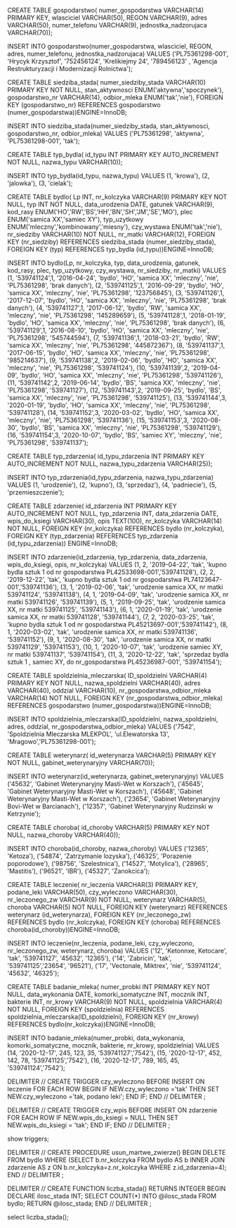 CREATE TABLE gospodarstwo(
numer_gospodarstwa VARCHAR(14) PRIMARY KEY,
wlasciciel VARCHAR(50),
REGON VARCHAR(9),
adres VARCHAR(50),
numer_telefonu VARCHAR(9),
jednostka_nadzorujaca VARCHAR(70));

INSERT INTO gospodarstwo(numer_gospodarstwa, wlasciciel, REGON, adres, numer_telefonu, jednostka_nadzorujaca)
VALUES
('PL75361298-001', 'Hrycyk Krzysztof', '752456124', 'Krelikiejmy 24', '789456123' ,
'Agencja Restrukturyzacji i Modernizacji Rolnictwa');

CREATE TABLE siedziba_stada(
numer_siedziby_stada VARCHAR(10) PRIMARY KEY NOT NULL,
stan_aktywnosci ENUM('aktywna','spoczynek'),
gospodarstwo_nr VARCHAR(14),
odbior_mleka ENUM('tak','nie'),
FOREIGN KEY (gospodarstwo_nr) REFERENCES gospodarstwo (numer_gospodarstwa))ENGINE=InnoDB;

INSERT INTO siedziba_stada(numer_siedziby_stada, stan_aktywnosci, gospodarstwo_nr, odbior_mleka)
VALUES ('PL75361298', 'aktywna', 'PL75361298-001', 'tak');

CREATE TABLE typ_bydla(
id_typu  INT PRIMARY KEY AUTO_INCREMENT NOT NULL,
nazwa_typu VARCHAR(10));

INSERT INTO typ_bydla(id_typu, nazwa_typu) VALUES
(1, 'krowa'),
(2, 'jalowka'),
(3, 'cielak');

CREATE TABLE bydlo(
Lp INT,
nr_kolczyka VARCHAR(9) PRIMARY KEY NOT NULL,
typ INT NOT NULL,
data_urodzenia DATE,
gatunek VARCHAR(9),
kod_rasy ENUM('HO','RW','BS','HH','BN','SH','JM','SE','MO'),
plec ENUM('samica XX','samiec XY'),
typ_uzytkowy ENUM('mleczny','kombinowany','miesny'),
czy_wystawa ENUM('tak','nie'),
nr_siedziby VARCHAR(10) NOT NULL,
nr_matki VARCHAR(12),
FOREIGN KEY (nr_siedziby) REFERENCES siedziba_stada (numer_siedziby_stada),
FOREIGN KEY (typ) REFERENCES typ_bydla (id_typu))ENGINE=InnoDB;

INSERT INTO bydlo(Lp, nr_kolczyka, typ, data_urodzenia, gatunek, kod_rasy, plec, typ_uzytkowy, czy_wystawa, nr_siedziby, nr_matki)
VALUES
(1, '539741124',1, '2016-04-24', 'bydlo', 'HO', 'samica XX', 'mleczny', 'nie', 'PL75361298', 'brak danych'),
(2, '539741125',1, '2016-09-29', 'bydlo', 'HO', 'samica XX', 'mleczny', 'nie', 'PL75361298', '123756845'),
(3, '539741126',1, '2017-12-07', 'bydlo', 'HO', 'samica XX', 'mleczny', 'nie', 'PL75361298', 'brak danych'),
(4, '539741127',1, '2017-06-12', 'bydlo', 'RW', 'samica XX', 'mleczny', 'nie', 'PL75361298', '145289659'),
(5, '539741128',1, '2018-01-19', 'bydlo', 'HO', 'samica XX', 'mleczny', 'nie', 'PL75361298', 'brak danych'),
(6, '539741129',1, '2016-08-10', 'bydlo', 'HO', 'samica XX', 'mleczny', 'nie', 'PL75361298', '545744594'),
(7, '539741136',1, '2018-03-21', 'bydlo', 'RW', 'samica XX', 'mleczny', 'nie', 'PL75361298', '445872367'),
(8, '539741137',1, '2017-06-15', 'bydlo', 'HO', 'samica XX', 'mleczny', 'nie', 'PL75361298', '985214637'),
(9, '539741138',2, '2019-02-06', 'bydlo', 'HO', 'samica XX', 'mleczny', 'nie', 'PL75361298', '539741124'),
(10, '539741139',2, '2019-04-09', 'bydlo', 'HO', 'samica XX', 'mleczny', 'nie', 'PL75361298', '539741126'),
(11, '539741142',2, '2019-06-14', 'bydlo', 'BS', 'samica XX', 'mleczny', 'nie', 'PL75361298', '539741127'),
(12, '539741143',2, '2019-09-25', 'bydlo', 'BS', 'samica XX', 'mleczny', 'nie', 'PL75361298', '539741125'),
(13, '539741144',3, '2020-01-19', 'bydlo', 'HO', 'samica XX', 'mleczny', 'nie', 'PL75361298', '539741128'),
(14, '539741152',3, '2020-03-02', 'bydlo', 'HO', 'samica XX', 'mleczny', 'nie', 'PL75361298', '539741136'),
(15, '539741153',3, '2020-08-30', 'bydlo', 'BS', 'samica XX', 'mleczny', 'nie', 'PL75361298', '539741129'),
(16, '539741154',3, '2020-10-07', 'bydlo', 'BS', 'samiec XY', 'mleczny', 'nie', 'PL75361298', '539741137');

CREATE TABLE typ_zdarzenia(
id_typu_zdarzenia INT PRIMARY KEY AUTO_INCREMENT NOT NULL,
nazwa_typu_zdarzenia VARCHAR(25));

INSERT INTO typ_zdarzenia(id_typu_zdarzenia, nazwa_typu_zdarzenia) 
VALUES
(1, 'urodzenie'),
(2, 'kupno'),
(3, 'sprzedaz'),
(4, 'padniecie'),
(5, 'przemieszczenie');

CREATE TABLE zdarzenie(
id_zdarzenia INT PRIMARY KEY AUTO_INCREMENT NOT NULL,
typ_zdarzenia INT,
data_zdarzenia DATE,
wpis_do_ksiegi VARCHAR(30),
opis TEXT(100),
nr_kolczyka VARCHAR(14) NOT NULL,
FOREIGN KEY (nr_kolczyka) REFERENCES bydlo (nr_kolczyka),
FOREIGN KEY (typ_zdarzenia) REFERENCES typ_zdarzenia (id_typu_zdarzenia)) ENGINE=InnoDB;

INSERT INTO zdarzenie(id_zdarzenia, typ_zdarzenia, data_zdarzenia, wpis_do_ksiegi, opis, nr_kolczyka)
VALUES
(1, 2, '2019-04-22', 'tak', 'kupno bydla sztuk 1 od nr gospodarstwa PL42533698-001','539741128'),
(2, 2, '2019-12-22', 'tak', 'kupno bydla sztuk 1 od nr gospodarstwa PL74123647-001','539741136'),
(3, 1, '2019-02-06', 'tak', 'urodzenie samica XX, nr matki 539741124', '539741138'),
(4, 1, '2019-04-09', 'tak', 'urodzenie samica XX, nr matki 539741126', '539741139'),
(5, 1, '2019-09-25', 'tak', 'urodzenie samica XX, nr matki 539741125', '539741143'),
(6, 1, '2020-01-19', 'tak', 'urodzenie samica XX, nr matki 539741128', '539741144'),
(7, 2, '2020-03-25', 'tak', 'kupno bydla sztuk 1 od nr gospodarstwa PL45213697-001','539741142'),
(8, 1, '2020-03-02', 'tak', 'urodzenie samica XX, nr matki 539741136', '539741152'),
(9, 1, '2020-08-30', 'tak', 'urodzenie samica XX, nr matki 539741129', '539741153'),
(10, 1, '2020-10-07', 'tak', 'urodzenie samiec XY, nr matki 539741137', '539741154'),
(11, 3, '2020-12-22', 'tak', 'sprzedaz bydla sztuk 1 , samiec XY, do nr_gospodarstwa PL45236987-001', '539741154');

CREATE TABLE spoldzielnia_mleczarska(
ID_spoldzielni VARCHAR(4) PRIMARY KEY NOT NULL,
nazwa_spoldzielni VARCHAR(40),
adres VARCHAR(40),
oddzial VARCHAR(10),
nr_gospodarstwa_odbior_mleka VARCHAR(14) NOT NULL,
FOREIGN KEY (nr_gospodarstwa_odbior_mleka) REFERENCES gospodarstwo (numer_gospodarstwa))ENGINE=InnoDB;

INSERT INTO spoldzielnia_mleczarska(ID_spoldzielni, nazwa_spoldzielni, adres, oddzial, nr_gospodarstwa_odbior_mleka)
VALUES
('7542', 'Spoldzielnia Mleczarska MLEKPOL', 'ul.Elewatorska 13', 'Mragowo','PL75361298-001');


CREATE TABLE weterynarz(
id_weterynarza VARCHAR(5) PRIMARY KEY NOT NULL,
gabinet_weterynaryjny VARCHAR(70));

INSERT INTO weterynarz(id_weterynarza, gabinet_weterynaryjny)
VALUES
('45632', 'Gabinet Weterynaryjny Masti-Wet w Korszach'),
('45645', 'Gabinet Weterynaryjny Masti-Wet w Korszach'),
('45648', 'Gabinet Weterynaryjny Masti-Wet w Korszach'),
('23654', 'Gabinet Weterynaryjny Bovi-Wet w Barcianach'),
('12357', 'Gabinet Weterynaryjny Rudzinski w Ketrzynie');

CREATE TABLE choroba(
id_choroby VARCHAR(5) PRIMARY KEY NOT NULL,
nazwa_choroby VARCHAR(40));

INSERT INTO choroba(id_choroby, nazwa_choroby)
VALUES
('12365', 'Ketoza'),
('54874', 'Zatrzymanie lozyska'),
('46325', 'Porazenie poporodowe'),
('98756', 'Szelestnica'),
('14527', 'Motylica'),
('28965', 'Mastitis'),
('96521', 'IBR'),
('45327', 'Zanokcica');

CREATE TABLE leczenie(
nr_leczenia VARCHAR(3) PRIMARY KEY,
podane_leki VARCHAR(50),
czy_wyleczono VARCHAR(30),
nr_leczonego_zw VARCHAR(9) NOT NULL,
weterynarz VARCHAR(5),
choroba VARCHAR(5) NOT NULL,
FOREIGN KEY (weterynarz) REFERENCES weterynarz (id_weterynarza),
FOREIGN KEY (nr_leczonego_zw) REFERENCES bydlo (nr_kolczyka),
FOREIGN KEY (choroba) REFERENCES choroba(id_choroby))ENGINE=InnoDB;

INSERT INTO leczenie(nr_leczenia, podane_leki, czy_wyleczono, nr_leczonego_zw, weterynarz, choroba)
VALUES
('12', 'Ketonnxe, Ketocare', 'tak', '539741127', '45632', '12365'),
('14', 'Zabricin', 'tak', '539741125','23654', '96521'),
('17', 'Vectonale, Miktrex', 'nie', '539741124', '45632', '46325'); 

CREATE TABLE badanie_mleka(
numer_probki INT PRIMARY KEY NOT NULL,
data_wykonania DATE,
komorki_somatyczne INT,
mocznik INT,
bakterie INT,
nr_krowy VARCHAR(9) NOT NULL,
spoldzielnia VARCHAR(4) NOT NULL,
FOREIGN KEY (spoldzielnia) REFERENCES spoldzielnia_mleczarska(ID_spoldzielni),
FOREIGN KEY (nr_krowy) REFERENCES bydlo(nr_kolczyka))ENGINE=InnoDB;

INSERT INTO badanie_mleka(numer_probki, data_wykonania, komorki_somatyczne, mocznik, bakterie, nr_krowy, spoldzielnia)
VALUES
(14, '2020-12-17', 245, 123, 35, '539741127','7542'),
(15, '2020-12-17', 452, 142, 78, '539741125','7542'),
(16, '2020-12-17', 789, 165, 45, '539741124','7542');

DELIMITER //
CREATE TRIGGER czy_wyleczono
BEFORE INSERT ON leczenie
FOR EACH ROW
BEGIN
IF NEW.czy_wyleczono ='tak' 
THEN
SET NEW.czy_wyleczono ='tak, podano leki';
END IF;
END
//
DELIMITER ;


DELIMITER //
CREATE TRIGGER czy_wpis
BEFORE INSERT ON zdarzenie
FOR EACH ROW
IF NEW.wpis_do_ksiegi = NULL
THEN
SET NEW.wpis_do_ksiegi = 'tak';
END IF;
END
//
DELIMITER ;


show triggers;


DELIMITER //
CREATE PROCEDURE usun_martwe_zwierze()
BEGIN
DELETE FROM bydlo WHERE (SELECT b.nr_kolczyka FROM bydlo AS b INNER JOIN zdarzenie AS z ON b.nr_kolczyka=z.nr_kolczyka WHERE z.id_zdarzenia=4);
END
//
DELIMITER ;


DELIMITER //
CREATE FUNCTION liczba_stada()
    RETURNS INTEGER
BEGIN
    DECLARE ilosc_stada INT;
    SELECT COUNT(*) INTO @ilosc_stada FROM bydlo;
    RETURN @ilosc_stada;
END //
DELIMITER ;

select liczba_stada();

